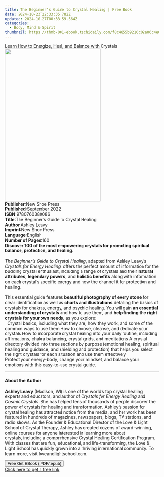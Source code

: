 ```yaml
---
title: The Beginner's Guide to Crystal Healing | Free Book
date: 2024-10-23T22:33:35.782Z
updated: 2024-10-27T00:33:59.564Z
categories:
  - Body, Mind & Spirit
thumbnail: https://thmb-001-ebook.techidaily.com/f8c4855b9210c02a06c4e000850d6a5d6eaa533f7e347e8b6ba34e7ba5831ee6.jpg
---
```

<main id="book-container">
  <div class="flex flex-col">
    <div class="book-brief flex-1 py-6 px-4 sm:p-6 md:py-10 md:px-8">
      <!-- brief-->
      <div class="book-brief-main">
        Learn How to Energize, Heal, and Balance with Crystals
      </div>
    </div>
    <div
      class="book-meta-info flex-1 grid gap-4 col-start-1 col-end-3 row-start-1 sm:mb-6 sm:grid-cols-4 lg:gap-6 lg:col-start-2 lg:row-end-6 lg:row-span-6 lg:mb-0"
    >
      <div
        class="book-meta-info-left place-content-center mt-4 p-4 text-sm leading-6 col-start-2 col-span-2 dark:text-slate-400"
      >
        <img
          class="w-full h-500 object-cover rounded-lg sm:h-255 sm:col-span-2 lg:col-span-full"
          src="https://img-001-ebook.techidaily.com/ef8dd1ca064c4308a9fbabbaccf0eaf05bfe2d041fcc3beedce4263499e3c37a.jpg"
          alt=""
          width="312"
          height="500"
        />
      </div>
      <div
        class="book-meta-info-right mt-2 col-start-1 row-start-2 col-span-3 self-center"
      >
        <!-- meta data  -->
        <div class="flex flex-col px-4 md:px-8">
          <div class="flex-1">
            <strong>Publisher</strong>:<span class="px-2">New Shoe Press</span>
          </div>
          <div class="flex-1">
            <strong>Published</strong>:<span class="px-2">September 2022</span>
          </div>
          <div class="flex-1">
            <strong>ISBN</strong>:<span class="px-2">9780760380086</span>
          </div>
          <div class="flex-1">
            <strong>Title</strong>:<span class="px-2"
              >The Beginner&#39;s Guide to Crystal Healing</span
            >
          </div>
          <div class="flex-1">
            <strong>Author</strong>:<span class="px-2">Ashley Leavy</span>
          </div>
          <div class="flex-1">
            <strong>Imprint</strong>:<span class="px-2">New Shoe Press</span>
          </div>
          <div class="flex-1">
            <strong>Language</strong>:<span class="px-2">English</span>
          </div>
          <div class="flex-1">
            <strong>Number of Pages</strong>:<span class="px-2">160</span>
          </div>
        </div>
      </div>
    </div>
    <div class="book-description flex-1 py-6 px-4 sm:p-6 md:py-10 md:px-8">
      <div class="book-description-main">
        <div accordion-content="" id="description">
          <b
            >Discover 100 of the most empowering crystals for promoting
            spiritual balance, protection, and healing.</b
          ><br /><br /><i>The Beginner’s Guide to Crystal Healing</i>, adapted
          from Ashley Leavy’s <i>Crystals for Energy Healing</i>, offers the
          perfect amount of information for the budding crystal enthusiast,
          including a range of crystals and their&nbsp;<b>natural attributes</b
          >, <b>legendary powers</b>, and <b>holistic benefits</b> along with
          information on each crystal’s specific energy and how the channel it
          for protection and healing.<br /><br />
          This essential guide features
          <b>beautiful photography of every stone</b> for clear identification
          as well as <b>charts and illustrations</b> detailing the basics of
          crystals for&nbsp;chakras, energy, and psychic healing. You will gain
          <b>an essential understanding of crystals</b> and how to use them, and
          <b>help finding the right crystals for your own needs</b>, as you
          explore:<br />
          &nbsp; Crystal basics, including what they are, how they work, and
          some of the common ways to use them How to choose, cleanse, and
          dedicate your crystals How to incorporate crystal healing into your
          daily routine, including affirmations, chakra balancing, crystal
          grids, and meditations A crystal directory divided into three sections
          by purpose (emotional healing, spiritual healing and guidance, and
          shielding and protection) that helps you select the right crystals for
          each situation and use them effectively <br />
          Protect your energy-body, change your mindset, and balance your
          emotions with this easy-to-use crystal guide.
        </div>
        <div class="accordion-fader"></div>
      </div>
    </div>
    <div class="book-excerpts flex-1 py-6 px-4 sm:p-6 md:py-10 md:px-8">
      <!-- excerpts-->
      <div class="book-excerpts-main">
        <hr />
        <h4 class="placeholder placeholder-heading">
          <span>About the Author</span>
        </h4>
        <p></p>
        <p>
          <b>Ashley Leavy</b>&nbsp;(Madison, WI) is one of the world’s top
          crystal healing experts and educators, and author of
          <i>Crystals for Energy Healing</i>&nbsp;and <i>Cosmic Crystals</i>.
          She has helped tens of thousands of people discover the power of
          crystals for healing and transformation. Ashley’s passion for crystal
          healing has attracted notice from the media, and her work has been
          featured in hundreds of magazines, newspapers, blogs, TV stations, and
          radio shows. As the Founder &amp; Educational Director of the Love
          &amp; Light School of Crystal Therapy, Ashley has created dozens of
          award-winning, online courses for anyone interested in learning more
          about crystals,&nbsp;including a comprehensive Crystal Healing
          Certification Program. With classes that are fun, educational, and
          life-transforming, the Love &amp; Light School has quickly grown into
          a thriving international community. To learn more,
          visit&nbsp;loveandlightschool.com.
        </p>
        <p></p>
      </div>
    </div>
    <div
      class="book-about-author flex-1 py-6 px-4 sm:p-6 md:py-10 md:px-8"
    ></div>
    <div class="book-free-get flex-1 py-6 px-4 sm:p-6 md:py-10 md:px-8">
      <button
        id="btn-free-get"
        class="bg-blue-500 hover:bg-blue-700 text-white font-bold py-2 px-4 rounded"
      >
        Free Get EBook (.PDF/.epub)
      </button>
      <div id="countdown-display" class="px-2 text-lg mt-2"></div>
      <a
        id="free-link"
        class="hidden bg-blue-500 hover:bg-blue-700 text-white font-bold py-2 px-4 rounded"
        href="https://www.ebooks.com/en-us/book/210691424/the-beginner-s-guide-to-crystal-healing/ashley-leavy/"
        target="_blank"
        >Click here to get a free link</a
      >
    </div>
    <script>
      let countdownTime = 0;
      let countdownInterval = null;
      document
        .getElementById('btn-free-get')
        .addEventListener('click', startCountdown);
      function startCountdown() {
        countdownTime = new Date().getTime() + 60000 * 3;
        countdownInterval = setInterval(updateCountdown, 1000);
        document.getElementById('btn-free-get').disabled = true;
        document
          .getElementById('btn-free-get')
          .classList.add('bg-gray-500', 'cursor-not-allowed');
      }
      function updateCountdown() {
        let currentTime = new Date().getTime();
        let timeLeft = countdownTime - currentTime;
        let secondsLeft = Math.floor(timeLeft / 1000);
        document.getElementById('countdown-display').innerHTML =
          `Remaining time: ${secondsLeft} seconds.`;
        if (secondsLeft <= 0) {
          clearInterval(countdownInterval);
          document.getElementById('btn-free-get').classList.add('hidden');
          document.getElementById('free-link').classList.remove('hidden');
          document.getElementById('countdown-display').innerHTML = '';
        }
      }
    </script>
  </div>
</main>

<ins class="adsbygoogle"
      style="display:block"
      data-ad-client="ca-pub-7571918770474297"
      data-ad-slot="8358498916"
      data-ad-format="auto"
      data-full-width-responsive="true"></ins>
    